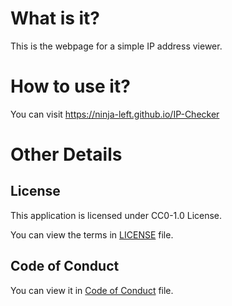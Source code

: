 # What is it?
This is the webpage for a simple IP address viewer.

# How to use it?
You can visit https://ninja-left.github.io/IP-Checker

# Other Details
## License
This application is licensed under CC0-1.0 License.

You can view the terms in [LICENSE](./LICENSE) file.

## Code of Conduct
You can view it in [Code of Conduct](./CODE_OF_CONDUCT.md) file.
